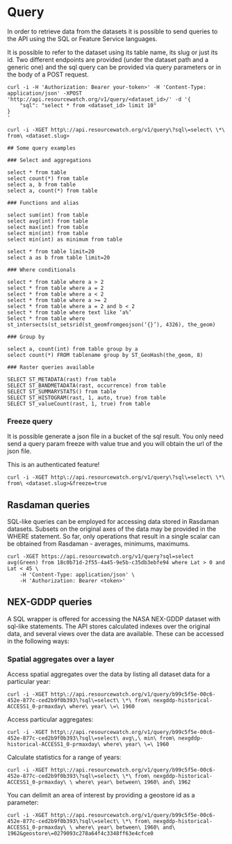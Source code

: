 # Query

In order to retrieve data from the datasets it is possible to send queries to the API using the SQL or Feature Service languages.

It is possible to refer to the dataset using its table name, its slug or just its id. Two different endpoints are provided (under the dataset path and a generic one) and the sql query can be provided via query parameters or in the body of a POST request.

```shell
curl -i -H 'Authorization: Bearer your-token>' -H 'Content-Type: application/json' -XPOST 'http://api.resourcewatch.org/v1/query/<dataset_id>/' -d '{
    "sql": "select * from <dataset_id> limit 10"
}
'
```

```shell
curl -i -XGET http\://api.resourcewatch.org/v1/query\?sql\=select\ \*\ from\ <dataset.slug>
```

```
## Some query examples

### Select and aggregations

select * from table
select count(*) from table
select a, b from table
select a, count(*) from table

### Functions and alias

select sum(int) from table
select avg(int) from table
select max(int) from table
select min(int) from table
select min(int) as minimum from table

select * from table limit=20
select a as b from table limit=20

### Where conditionals

select * from table where a > 2
select * from table where a = 2
select * from table where a < 2
select * from table where a >= 2
select * from table where a = 2 and b < 2
select * from table where text like ‘a%’
Select * from table where st_intersects(st_setsrid(st_geomfromgeojson(‘{}’), 4326), the_geom)

### Group by

select a, count(int) from table group by a
select count(*) FROM tablename group by ST_GeoHash(the_geom, 8)

### Raster queries available

SELECT ST_METADATA(rast) from table
SELECT ST_BANDMETADATA(rast, occurrence) from table
SELECT ST_SUMMARYSTATS() from table
SELECT ST_HISTOGRAM(rast, 1, auto, true) from table
SELECT ST_valueCount(rast, 1, true) from table
```

### Freeze query

It is possible generate a json file in a bucket of the sql result. You only need send a query param freeze with value true and you will obtain the url of the json file.

<aside class="notice">
    This is an authenticated feature!
</aside>

```shell
curl -i -XGET http\://api.resourcewatch.org/v1/query\?sql\=select\ \*\ from\ <dataset.slug>&freeze=true
```

## Rasdaman queries

SQL-like queries can be employed for accessing data stored in Rasdaman datasets. Subsets on the original axes of the data may be provided in the WHERE statement. So far, only operations that result in a single scalar can be obtained from Rasdaman - averages, minimums, maximums.

```shell
curl -XGET https://api.resourcewatch.org/v1/query?sql=select avg(Green) from 18c0b71d-2f55-4a45-9e5b-c35db3ebfe94 where Lat > 0 and  Lat < 45 \
	-H 'Content-Type: application/json' \
	-H 'Authorization: Bearer <token>'
```

## NEX-GDDP queries

A SQL wrapper is offered for accessing the NASA NEX-GDDP dataset with sql-like statements. The API stores calculated indexes over the original data, and several views over the data are available. These can be accessed in the following ways:

### Spatial aggregates over a layer

Access spatial aggregates over the data by listing all dataset data for a particular year:

```shell
curl -i -XGET http\://api.resourcewatch.org/v1/query/b99c5f5e-00c6-452e-877c-ced2b9f0b393\?sql\=select\ \*\ from\ nexgddp-historical-ACCESS1_0-prmaxday\ where\ year\ \=\ 1960
```

Access particular aggregates:

```shell
curl -i -XGET http\://api.resourcewatch.org/v1/query/b99c5f5e-00c6-452e-877c-ced2b9f0b393\?sql\=select\ avg\,\ min\ from\ nexgddp-historical-ACCESS1_0-prmaxday\ where\ year\ \=\ 1960
```

Calculate statistics for a range of years:

```shell
curl -i -XGET http\://api.resourcewatch.org/v1/query/b99c5f5e-00c6-452e-877c-ced2b9f0b393\?sql\=select\ \*\ from\ nexgddp-historical-ACCESS1_0-prmaxday\ \ where\ year\ between\ 1960\ and\ 1962
```

You can delimit an area of interest by providing a geostore id as a parameter:

```shell
curl -i -XGET http\://api.resourcewatch.org/v1/query/b99c5f5e-00c6-452e-877c-ced2b9f0b393\?sql\=select\ \*\ from\ nexgddp-historical-ACCESS1_0-prmaxday\ \ where\ year\ between\ 1960\ and\ 1962&geostore\=0279093c278a64f4c3348ff63e4cfce0
```
